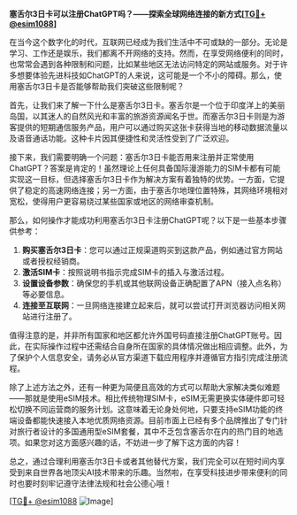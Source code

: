 **塞舌尔3日卡可以注册ChatGPT吗？——探索全球网络连接的新方式[[TG💪+ @esim1088](https://t.me/s/esim1088)]**

在当今这个数字化的时代，互联网已经成为我们生活中不可或缺的一部分。无论是学习、工作还是娱乐，我们都离不开网络的支持。然而，在享受网络便利的同时，也常常会遇到各种限制和问题，比如某些地区无法访问特定的网站或服务。对于许多想要体验先进科技如ChatGPT的人来说，这可能是一个不小的障碍。那么，使用塞舌尔3日卡是否能够帮助我们突破这些限制呢？

首先，让我们来了解一下什么是塞舌尔3日卡。塞舌尔是一个位于印度洋上的美丽岛国，以其迷人的自然风光和丰富的旅游资源闻名于世。而塞舌尔3日卡则是为游客提供的短期通信服务产品，用户可以通过购买这张卡获得当地的移动数据流量以及语音通话功能。这种卡片因其便捷性和灵活性受到了广泛欢迎。

接下来，我们需要明确一个问题：塞舌尔3日卡能否用来注册并正常使用ChatGPT？答案是肯定的！虽然理论上任何具备国际漫游能力的SIM卡都有可能实现这一目标，但选择塞舌尔3日卡作为解决方案有着独特的优势。一方面，它提供了稳定的高速网络连接；另一方面，由于塞舌尔地理位置特殊，其网络环境相对宽松，使得用户更容易绕过某些国家或地区的网络审查机制。

那么，如何操作才能成功利用塞舌尔3日卡注册ChatGPT呢？以下是一些基本步骤供参考：

1. **购买塞舌尔3日卡**：您可以通过正规渠道购买到这款产品，例如通过官方网站或者授权经销商。
2. **激活SIM卡**：按照说明书指示完成SIM卡的插入与激活过程。
3. **设置设备参数**：确保您的手机或其他联网设备正确配置了APN（接入点名称）等必要信息。
4. **连接至互联网**：一旦网络连接建立起来后，就可以尝试打开浏览器访问相关网站进行注册了。

值得注意的是，并非所有国家和地区都允许外国号码直接注册ChatGPT账号。因此，在实际操作过程中还需结合自身所在国家的具体情况做出相应调整。此外，为了保护个人信息安全，请务必从官方渠道下载应用程序并遵循官方指引完成注册流程。

除了上述方法之外，还有一种更为简便且高效的方式可以帮助大家解决类似难题——那就是使用eSIM技术。相比传统物理SIM卡，eSIM无需更换实体硬件即可轻松切换不同运营商的服务计划。这意味着无论身处何地，只要支持eSIM功能的终端设备都能快速接入本地优质网络资源。目前市面上已经有多个品牌推出了专门针对旅行者设计的多国通用型eSIM套餐，其中不乏包含塞舌尔在内的热门目的地选项。如果您对这方面感兴趣的话，不妨进一步了解下这方面的内容！

总之，通过合理利用塞舌尔3日卡或者其他替代方案，我们完全可以在短时间内享受到来自世界各地顶尖AI技术带来的乐趣。当然啦，在享受科技进步带来便利的同时也要时刻牢记遵守法律法规和社会公德心哦！

[[TG💪+ @esim1088](https://t.me/s/esim1088) ![Image](https://i.postimg.cc/4NQfJmqS/Snipaste-2025-05-13-00-14-12.png)]